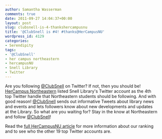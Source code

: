 ```yaml
---
author: Samantha Wasserman
comments: true
date: 2011-09-27 14:04:37+00:00
layout: post
slug: clubsnell-is-4-thankshercampusnu
title: '@ClubSnell is #4! #thanks@HerCampusNU'
wordpress_id: 4129
categories:
- Serendipity
tags:
- '@ClubSnell'
- her campus northeastern
- hercampusNU
- Snell Library
- Twitter
---
```


Are you following [@ClubSnell](http://twitter.com/#%21/ClubSnell) on Twitter? If not, then you should be! [HerCampus Northeastern](http://www.hercampus.com/) listed Snell Library's Twitter account as the 4th top Twitter handle that Northeastern students should be following. And with good reason! [@ClubSnell](http://twitter.com/#!/ClubSnell) sends out informative Tweets about library news and events and lets followers know about new developments and updates at the Library. So what are you waiting for? Stay in the know at Northeastern and follow [@ClubSnell](http://twitter.com/#%21/ClubSnell)!

Read the [full HerCampusNU article](http://www.hercampus.com/school/northeastern/get-handle-top-twitter-handles-you-should-be-following) for more information about our ranking and to see who the other 19 top Twitter accounts are.
